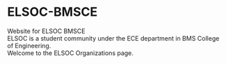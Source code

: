 # ELSOC-BMSCE
Website for ELSOC BMSCE\
ELSOC is a student community under the ECE department in BMS College of Engineering.\
Welcome to the ELSOC Organizations page.
